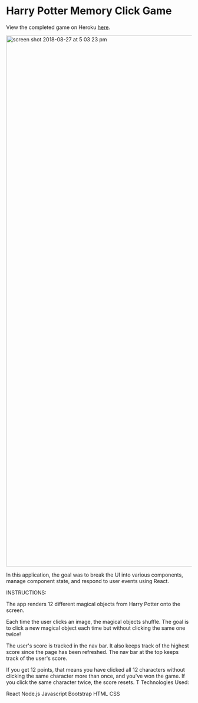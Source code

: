 # Harry Potter Memory Click Game

View the completed game on Heroku [here](https://sleepy-tor-76041.herokuapp.com/).

<img width="1438" alt="screen shot 2018-08-27 at 5 03 23 pm" src="https://user-images.githubusercontent.com/35501766/44688874-3718a100-aa1b-11e8-9717-50670b92ee3a.png">

In this application, the goal was to break the UI into various components, manage component state, and respond to user events using React.

INSTRUCTIONS:

The app renders 12 different magical objects from Harry Potter onto the screen.

Each time the user clicks an image, the magical objects shuffle. The goal is to click a new magical object each time but without clicking the same one twice!

The user's score is tracked in the nav bar. It also keeps track of the highest score since the page has been refreshed. 
The nav bar at the top keeps track of the user's score.

If you get 12 points, that means you have clicked all 12 characters without clicking the same character more than once, and you've won the game. If you click the same character twice, the score resets. T
Technologies Used:

React
Node.js
Javascript
Bootstrap
HTML
CSS
